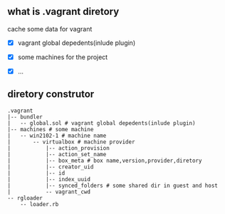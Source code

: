 ## what is .vagrant diretory

cache some data for vagrant

-   [x] vagrant global depedents(inlude plugin)

-   [x] some machines for the project

-   [x] ...

## diretory construtor

```
.vagrant
|-- bundler
|   -- global.sol # vagrant global depedents(inlude plugin)
|-- machines # some machine
|   -- win2102-1 # machine name
|       -- virtualbox # machine provider
|           |-- action_provision
|           |-- action_set_name
|           |-- box_meta # box name,version,provider,diretory
|           |-- creator_uid
|           |-- id
|           |-- index_uuid
|           |-- synced_folders # some shared dir in guest and host
|           -- vagrant_cwd
-- rgloader
    -- loader.rb
```
